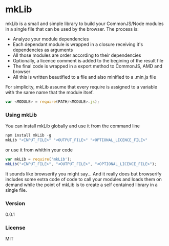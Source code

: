 # mkLib

mkLib is a small and simple library to build your CommonJS/Node modules in a single file that can be used by the browser. The process is:
  - Analyze your module dependencies
  - Each dependant module is wrapped in a closure receiving it's dependencies as arguments
  - All those modules are order according to their dependencies
  - Optionally, a licence comment is added to the begining of the result file
  - The final code is wrapped in a export method to CommonJS, AMD and browser
  - All this is written beautified to a file and also minified to a .min.js file

For simplicity, mkLib assume that every require is assigned to a variable with the same name that the module itsef.
```Javascript
var <MODULE> = require(PATH/<MODULE>.js);
```

### Using mkLib
You can  install mkLib globally and use it from the command line
```Javascript
npm install mkLib -g
mkLib "<INPUT_FILE>" "<OUTPUT_FILE>" "<OPTIONAL_LICENCE_FILE>"
```
or use it from whithin your code
```Javascript
var mkLib = require('mkLib');
mkLib("<INPUT_FILE>", "<OUTPUT_FILE>", "<OPTIONAL_LICENCE_FILE>");
```

It sounds like browserify you might say... And it really does but browserify includes some extra code of code to call your modules and loads them on demand while the point of mkLib is to create a self contained library in a single file.

### Version
0.0.1

### License
MIT